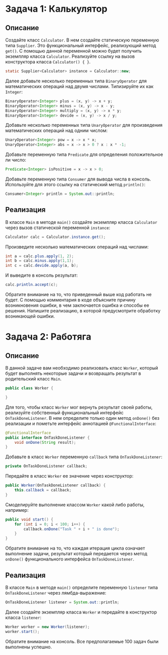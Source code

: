 # Задача 1: Калькулятор

## Описание
Создайте класс `Calculator`. В нем создайте статическую переменную типа `Supplier`. Это функциональный интерфейс, реализующий метод `get()`. С помощью данной переменной можно будет получить экземпляр класса `Calculator`. Реализуйте ссылку на вызов конструктора класса `Calculator() { }`.
```java
static Supplier<Calculator> instance = Calculator::new;
```
Далее добавьте несколько переменных типа `BinaryOperator` для математических операций над двумя числами. Типизируйте их как `Integer`:
```java
BinaryOperator<Integer> plus = (x, y) -> x + y;
BinaryOperator<Integer> minus = (x, y) -> x - y;
BinaryOperator<Integer> multiply = (x, y) -> x * y;
BinaryOperator<Integer> devide = (x, y) -> x / y;
```
Добавьте несколько переменных типа `UnaryOperator` для произведения математических операций над одним числом:
```java
UnaryOperator<Integer> pow = x -> x * x;
UnaryOperator<Integer> abs = x -> x > 0 ? x : x * -1;
```
Добавьте переменную типа `Predicate` для определения положительное ли число:
```java
Predicate<Integer> isPositive = x -> x > 0;
```
Добавьте переменную типа `Consumer` для вывода числа в консоль. Используйте для этого ссылку на статический метод `println()`:
```java
Consumer<Integer> println = System.out::println;
```

## Реализация
В классе `Main` в методе `main()` создайте экземпляр класса `Calculator` через вызов статической переменной `instance`:
```java
Calculator calc = Calculator.instance.get();
```
Произведите несколько математических операций над числами:
```java
int a = calc.plus.apply(1, 2);
int b = calc.minus.apply(1,1);
int c = calc.devide.apply(a, b);
```
И выведите в консоль результат:
```java
calc.println.accept(c);
```
Обратите внимание на то, что приведенный выше код работать не будет. С помощью комментария в коде объясните причину возникновения ошибки, в чем заключается ошибка и способы ее решения. Напишите реализацию, в которой предусмотрите обработку возникающей ошибки.



# Задача 2: Работяга

## Описание
В данной задаче вам необходимо реализовать класс `Worker`, который будет выполнять некоторые задачи и возвращать результат в родительский класс `Main`.
```java
public class Worker {

}
```
Для того, чтобы класс `Worker` мог вернуть результат своей работы, реализуйте собственный функциональный интерфейс `OnTaskDoneListener`. В нем определите только один метод `onDone()` без реализации и пометьте интерфейс аннотацией `@FunctionalInterface`:
```java
@FunctionalInterface
public interface OnTaskDoneListener {
    void onDone(String result);
}
```
Добавьте в класс `Worker` переменную `callback` типа `OnTaskDoneListener`:
```java
private OnTaskDoneListener callback;
```
Передайте в класс `Worker` ее значение через конструктор:
```java
public Worker(OnTaskDoneListener callback) {
    this.callback = callback;
}
```
Смоделируйте выполнение классом `Worker` какой либо работы, например:
```java
public void start() {
    for (int i = 0; i < 100; i++) {
        callback.onDone("Task " + i + " is done");
    }
}
```
Обратите внимание на то, что каждая итерация цикла означает выполнение задачи, результат который передается через метод `onDone()` функционального интерфейса `OnTaskDoneListener`.

## Реализация
В классе `Main` в методе `main()` определите переменную `listener` типа `OnTaskDoneListener` через лямбда-выражение:
```java
OnTaskDoneListener listener = System.out::println;
```
Далее создайте экземпляр класса `Worker` и передайте в конструктор класса `listener`:
```java
Worker worker = new Worker(listener);
worker.start();
```
Обратите внимание на консоль. Все предполагаемые 100 задач были выполнены успешно. 
